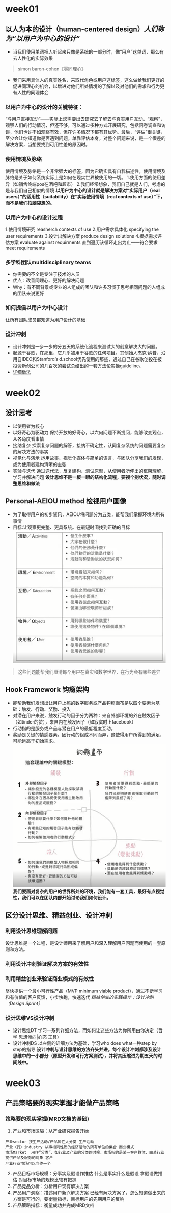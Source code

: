 # week01
## 以人为本的设计（human-centered design）*人们称为“以用户为中心的设计”*
* 当我们使用单词把人听起来只像是系统的一部分时，像“用户”这单词，那么有去人性化的实际效果 
> simon baron-cohen《零同理心》
* 我们采用具体人的真实姓名，来取代角色或用户这标签，这么做给我们更好的促进同理心的机会，以增进对他们所处情境的了解以及对他们的需求和行为更有人性的同理体会
### 以用户为中心的设计的关键特征：
“与用户直接互动”——实际上您需要出去研究去了解去与真实用户互动。“观察”，观察人们的行动情况，但还不够，可以通过多种方式开展研究，包括问卷调查和访谈，他们也许不如观察有效，但在许多情况下都有其优势。最后，“评估”很关键，至少会让你知道你是否遇到问题。单靠评估本身，对整个问题来说，是一个很差的解决方案，当想要找到可用性差的原因时。
### 使用情境及脉络
使用情境及脉络是一个非常强大的标签，因为它确实具有自我描述性，使用情境及脉络是关于如何系统实际上是如何在现实世界被使用的一切。
1.使用方面的使用差异（如销售终端pos在酒吧和超市）
2.我们经常想象，我们自己就是人们，考虑的是与我们自己相似的情境
**以用户为中心的设计就是解决方案对“实际用户（real users）”的适用性（suitability）在“实际使用情境（real contexts of use）”下，而不是我们拍脑袋想的。**
### 以用户为中心的设计过程
1.使用情境研究 reasherch contexts of use
2.用户需求具体化 specifying the user requirements
3.设计出解决方案 produce design solutions
4.根据需求评估方案 evaluate against requirments
直到遍历该循环走出为止——符合要求 meet requirements

### 多学科团队multidisciplinary teams
* 你需要的不全是专注于技术的人员
* 优点：改善同理心、更好的解决问题
* Why：有不同背景或专业的人组成的团队和许多习惯于思考相同问题的人组成的团队来说更好

### 如何提倡以用户为中心设计
让所有团队成员都知道为用户设计的基础

### 设计冲刺
* 设计冲刺是一步一步的分五天的系统化流程来测试大的创意解决大的问题。
* 起源于谷歌，在那里，它几乎被用于谷歌的任何项目。其创始人杰克·纳普，沿用自IDEO和Stanford’s d.school优先使用的那些，通过自己在谷歌创投在被投资新创公司的几百次的尝试总结出的一套方法论实操guideline。
* [详细做法](https://www.bluesdream.com/blog/markdown-cheatsheet-syntax-manual.html)
# week02
## 设计思考
* 以使用者为核心
* 以好奇心为驱动力
保持开放的好奇心，以六何问题不断提问，能够改变观点，从各角度看事情
* 接纳复杂
探索复杂问题的解答，接纳不确定性，认同复杂系统的问题需要复杂的解决方法的事实
* 视觉化与演示
运用故事、视觉化媒体与简单的语言，与团队分享我们的发现，或为使用者建构清晰的主张
* 实验与迭代
通过迭代法，反复建构、测试原型，从使用者所伸出的框架理解、学习并解决问题
**设计思维不是一板一眼的结构化流程，要视个别状况，随时调整思维和做法**
## Personal-AEIOU method 检视用户画像
* 为了取得用户的初步资讯，AEIOU将问题分为五类，能帮我们掌握环境内所有事情
* 目标:让观察更完整、更具系统。在最短时间找到正确的目标
![Image text](https://github.com/xinyiLuo/-/blob/master/photoh/1d792fd3f8008d8741fbb08c4bc737f.png?raw=true)
> 这些问题能帮我们厘清每个用户在真实和数字世界，在行为会有哪些差异
## Hook Framework 钩瘾架构
* 能帮助我们发想出让用户上瘾的数字服务或产品钩瘾画布是以四个要素为基础：触发、行动、奖励、投入
* 对潜在用户来说，触发行动的因子分为两种：来自外部环境的外在触发因子（如tinder的赞），来自内在触发因子（如寂寞时上facebook）
* 行动指的是服务或产品与潜在用户的最低程度互动。
* 奖励是关键的情感要素。因行动的组成不同而异，这使得用户所得到的满足，可能远高于初始需求。
![Image text](https://github.com/xinyiLuo/-/blob/master/photoh/13816ea14e50bf226a50bd9b42d501f.png?raw=true)
**我们要面对复杂的用户的世界所处的环境，我们能有一套工具，最好有点视觉性，我们可以在团队内部开始讨论我们如何设计。**
## 区分设计思维、精益创业、设计冲刺
### 利用设计思维理解问题
设计思维是一个过程，是设计师用来了解用户和深入理解用户问题而使用的一套原则和方法。
### 利用设计冲刺验证解决方案的有效性
### 利用精益创业来验证商业模式的有效性
尽快提供一个最小可行性产品（MVP minimum viable product），通过不断学习和有价值的客户反馈，小步快跑，快速迭代
*精益创业的实践操作：设计冲刺（Design Sprint）*
### 设计思维VS设计冲刺
* 设计思维DT
学习一系列详细方法，而如何让这些方法为你所用由你决定（哲学 思想倾向|心态 工具）
* 设计冲刺DS
以左侧的详细方法为基础，学习who does what一种step by step的指导
**设计冲刺与设计思维的方法齐头并进。每个设计冲刺都涉及设计思维中的一小部分（原型开发和可行方案测试），并将其压缩进为期五天的时间线中。**
# week03
## 产品策略要的现实掌握才能做产品策略
### 策略要的现实掌握(MRD文档的基础)
1. 产业和市场区隔：从产业研究报告开始
```什么是产业什么是市场
产业sector 按生产活动/产品属性大分类 生产活动
产业（行）industry 从事相同性质的经济活动的所有单位的集合 商业模式
市场Market  用作“分类”，如行业及产业的分类的时候，市场指的是某一客户群体，由某行业提供产品及服务的对象 客户
产业行业市场可以当作一个
```
2. 产品目标市场规模：分事实及假设作推估
什么是事实什么是假设 拿假设做推估 对目标市场的规模比较有把握
3. 产品竞品分析：分析用户现有解决方案
4. 产品用户洞察：描述用户新兴解决方案
已经有解决方案了，怎么知道做出来的方案是可行的，要衡量指标，目标用户的先期用户的反响
5. 产品策略指标：衡量成功并完成MRD文档






